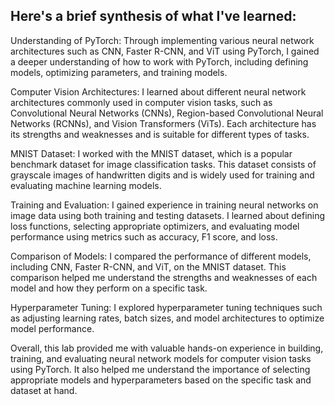 ## Here's a brief synthesis of what I've learned:

Understanding of PyTorch: Through implementing various neural network architectures such as CNN, Faster R-CNN, and ViT using PyTorch, I gained a deeper understanding of how to work with PyTorch, including defining models, optimizing parameters, and training models.

Computer Vision Architectures: I learned about different neural network architectures commonly used in computer vision tasks, such as Convolutional Neural Networks (CNNs), Region-based Convolutional Neural Networks (RCNNs), and Vision Transformers (ViTs). Each architecture has its strengths and weaknesses and is suitable for different types of tasks.

MNIST Dataset: I worked with the MNIST dataset, which is a popular benchmark dataset for image classification tasks. This dataset consists of grayscale images of handwritten digits and is widely used for training and evaluating machine learning models.

Training and Evaluation: I gained experience in training neural networks on image data using both training and testing datasets. I learned about defining loss functions, selecting appropriate optimizers, and evaluating model performance using metrics such as accuracy, F1 score, and loss.

Comparison of Models: I compared the performance of different models, including CNN, Faster R-CNN, and ViT, on the MNIST dataset. This comparison helped me understand the strengths and weaknesses of each model and how they perform on a specific task.

Hyperparameter Tuning: I explored hyperparameter tuning techniques such as adjusting learning rates, batch sizes, and model architectures to optimize model performance.

Overall, this lab provided me with valuable hands-on experience in building, training, and evaluating neural network models for computer vision tasks using PyTorch. It also helped me understand the importance of selecting appropriate models and hyperparameters based on the specific task and dataset at hand.
